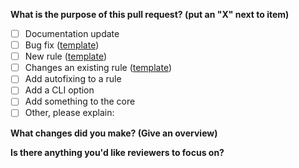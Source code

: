 <!--
    ESLint adheres to the [JS Foundation Code of Conduct](https://js.foundation/community/code-of-conduct).
-->

**What is the purpose of this pull request? (put an "X" next to item)**

* [ ] Documentation update
* [ ] Bug fix ([template](https://raw.githubusercontent.com/eslint/eslint/master/templates/bug-report.md))
* [ ] New rule ([template](https://raw.githubusercontent.com/eslint/eslint/master/templates/rule-proposal.md))
* [ ] Changes an existing rule ([template](https://raw.githubusercontent.com/eslint/eslint/master/templates/rule-change-proposal.md))
* [ ] Add autofixing to a rule
* [ ] Add a CLI option
* [ ] Add something to the core
* [ ] Other, please explain:

<!--
    If the item you've checked above has a template, please paste the template questions below and answer them. (If this pull request is addressing an issue, you can just paste a link to the issue here instead.)
-->

<!--
    Please ensure your pull request is ready:

    - Read the pull request guide (https://eslint.org/docs/developer-guide/contributing/pull-requests)
    - Include tests for this change
    - Update documentation for this change (if appropriate)
-->

<!--
    The following is required for all pull requests:
-->

**What changes did you make? (Give an overview)**


**Is there anything you'd like reviewers to focus on?**



